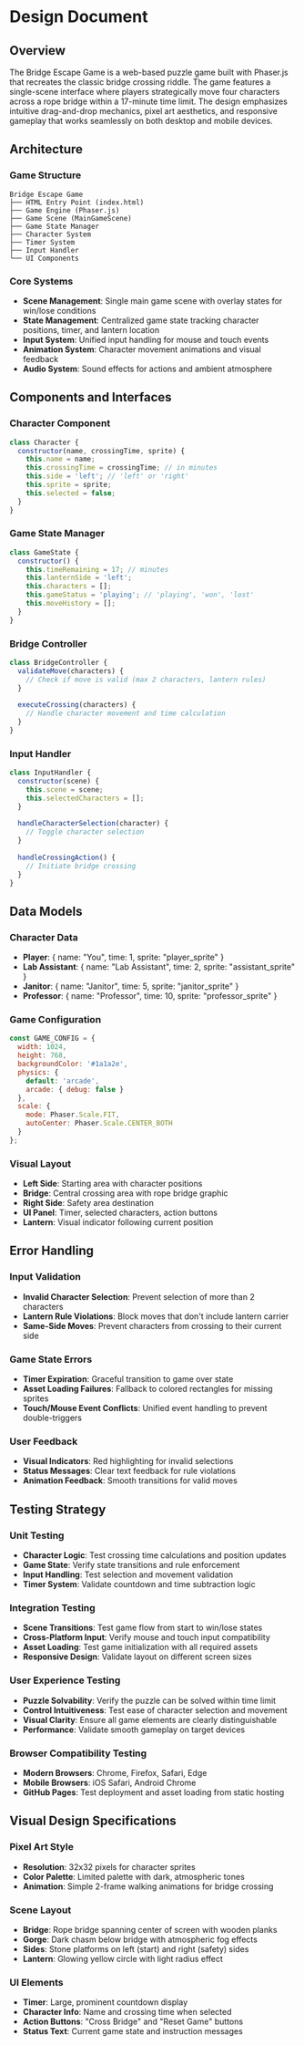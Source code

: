 # Design Document

## Overview

The Bridge Escape Game is a web-based puzzle game built with Phaser.js that recreates the classic bridge crossing riddle. The game features a single-scene interface where players strategically move four characters across a rope bridge within a 17-minute time limit. The design emphasizes intuitive drag-and-drop mechanics, pixel art aesthetics, and responsive gameplay that works seamlessly on both desktop and mobile devices.

## Architecture

### Game Structure
```
Bridge Escape Game
├── HTML Entry Point (index.html)
├── Game Engine (Phaser.js)
├── Game Scene (MainGameScene)
├── Game State Manager
├── Character System
├── Timer System
├── Input Handler
└── UI Components
```

### Core Systems
- **Scene Management**: Single main game scene with overlay states for win/lose conditions
- **State Management**: Centralized game state tracking character positions, timer, and lantern location
- **Input System**: Unified input handling for mouse and touch events
- **Animation System**: Character movement animations and visual feedback
- **Audio System**: Sound effects for actions and ambient atmosphere

## Components and Interfaces

### Character Component
```javascript
class Character {
  constructor(name, crossingTime, sprite) {
    this.name = name;
    this.crossingTime = crossingTime; // in minutes
    this.side = 'left'; // 'left' or 'right'
    this.sprite = sprite;
    this.selected = false;
  }
}
```

### Game State Manager
```javascript
class GameState {
  constructor() {
    this.timeRemaining = 17; // minutes
    this.lanternSide = 'left';
    this.characters = [];
    this.gameStatus = 'playing'; // 'playing', 'won', 'lost'
    this.moveHistory = [];
  }
}
```

### Bridge Controller
```javascript
class BridgeController {
  validateMove(characters) {
    // Check if move is valid (max 2 characters, lantern rules)
  }
  
  executeCrossing(characters) {
    // Handle character movement and time calculation
  }
}
```

### Input Handler
```javascript
class InputHandler {
  constructor(scene) {
    this.scene = scene;
    this.selectedCharacters = [];
  }
  
  handleCharacterSelection(character) {
    // Toggle character selection
  }
  
  handleCrossingAction() {
    // Initiate bridge crossing
  }
}
```

## Data Models

### Character Data
- **Player**: { name: "You", time: 1, sprite: "player_sprite" }
- **Lab Assistant**: { name: "Lab Assistant", time: 2, sprite: "assistant_sprite" }
- **Janitor**: { name: "Janitor", time: 5, sprite: "janitor_sprite" }
- **Professor**: { name: "Professor", time: 10, sprite: "professor_sprite" }

### Game Configuration
```javascript
const GAME_CONFIG = {
  width: 1024,
  height: 768,
  backgroundColor: '#1a1a2e',
  physics: {
    default: 'arcade',
    arcade: { debug: false }
  },
  scale: {
    mode: Phaser.Scale.FIT,
    autoCenter: Phaser.Scale.CENTER_BOTH
  }
};
```

### Visual Layout
- **Left Side**: Starting area with character positions
- **Bridge**: Central crossing area with rope bridge graphic
- **Right Side**: Safety area destination
- **UI Panel**: Timer, selected characters, action buttons
- **Lantern**: Visual indicator following current position

## Error Handling

### Input Validation
- **Invalid Character Selection**: Prevent selection of more than 2 characters
- **Lantern Rule Violations**: Block moves that don't include lantern carrier
- **Same-Side Moves**: Prevent characters from crossing to their current side

### Game State Errors
- **Timer Expiration**: Graceful transition to game over state
- **Asset Loading Failures**: Fallback to colored rectangles for missing sprites
- **Touch/Mouse Event Conflicts**: Unified event handling to prevent double-triggers

### User Feedback
- **Visual Indicators**: Red highlighting for invalid selections
- **Status Messages**: Clear text feedback for rule violations
- **Animation Feedback**: Smooth transitions for valid moves

## Testing Strategy

### Unit Testing
- **Character Logic**: Test crossing time calculations and position updates
- **Game State**: Verify state transitions and rule enforcement
- **Input Handling**: Test selection and movement validation
- **Timer System**: Validate countdown and time subtraction logic

### Integration Testing
- **Scene Transitions**: Test game flow from start to win/lose states
- **Cross-Platform Input**: Verify mouse and touch input compatibility
- **Asset Loading**: Test game initialization with all required assets
- **Responsive Design**: Validate layout on different screen sizes

### User Experience Testing
- **Puzzle Solvability**: Verify the puzzle can be solved within time limit
- **Control Intuitiveness**: Test ease of character selection and movement
- **Visual Clarity**: Ensure all game elements are clearly distinguishable
- **Performance**: Validate smooth gameplay on target devices

### Browser Compatibility Testing
- **Modern Browsers**: Chrome, Firefox, Safari, Edge
- **Mobile Browsers**: iOS Safari, Android Chrome
- **GitHub Pages**: Test deployment and asset loading from static hosting

## Visual Design Specifications

### Pixel Art Style
- **Resolution**: 32x32 pixels for character sprites
- **Color Palette**: Limited palette with dark, atmospheric tones
- **Animation**: Simple 2-frame walking animations for bridge crossing

### Scene Layout
- **Bridge**: Rope bridge spanning center of screen with wooden planks
- **Gorge**: Dark chasm below bridge with atmospheric fog effects
- **Sides**: Stone platforms on left (start) and right (safety) sides
- **Lantern**: Glowing yellow circle with light radius effect

### UI Elements
- **Timer**: Large, prominent countdown display
- **Character Info**: Name and crossing time when selected
- **Action Buttons**: "Cross Bridge" and "Reset Game" buttons
- **Status Text**: Current game state and instruction messages